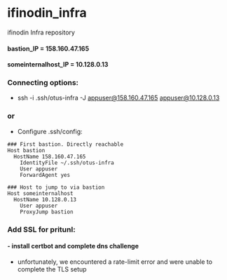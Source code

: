 # ifinodin_infra
ifinodin Infra repository

#### bastion_IP = 158.160.47.165
#### someinternalhost_IP = 10.128.0.13

### Connecting options:
- ssh -i .ssh/otus-infra -J  appuser@158.160.47.165 appuser@10.128.0.13
### or
- Configure .ssh/config:
```
### First bastion. Directly reachable
Host bastion
  HostName 158.160.47.165
    IdentityFile ~/.ssh/otus-infra
    User appuser
    ForwardAgent yes

### Host to jump to via bastion
Host someinternalhost
  HostName 10.128.0.13
    User appuser
    ProxyJump bastion
```
### Add SSL for pritunl:
#### - install certbot and complete dns challenge
* unfortunately, we encountered a rate-limit error  and were unable to complete the TLS setup
